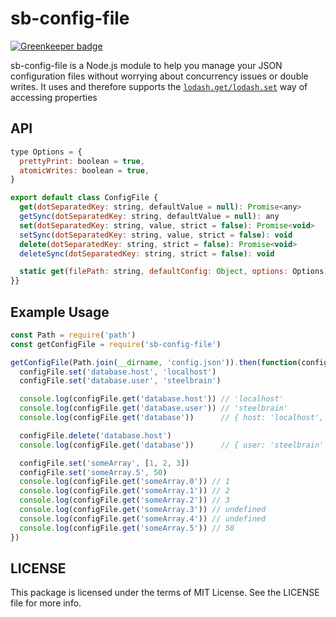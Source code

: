 sb-config-file
=========

[![Greenkeeper badge](https://badges.greenkeeper.io/steelbrain/config-file.svg)](https://greenkeeper.io/)

sb-config-file is a Node.js module to help you manage your JSON configuration files without worrying about concurrency issues or double writes. It uses and therefore supports the [`lodash.get/lodash.set`](https://lodash.com/docs/4.17.4#get) way of accessing properties

## API

```js
type Options = {
  prettyPrint: boolean = true,
  atomicWrites: boolean = true,
}

export default class ConfigFile {
  get(dotSeparatedKey: string, defaultValue = null): Promise<any>
  getSync(dotSeparatedKey: string, defaultValue = null): any
  set(dotSeparatedKey: string, value, strict = false): Promise<void>
  setSync(dotSeparatedKey: string, value, strict = false): void
  delete(dotSeparatedKey: string, strict = false): Promise<void>
  deleteSync(dotSeparatedKey: string, strict = false): void

  static get(filePath: string, defaultConfig: Object, options: Options): ConfigFile
}}
```

## Example Usage

```js
const Path = require('path')
const getConfigFile = require('sb-config-file')

getConfigFile(Path.join(__dirname, 'config.json')).then(function(configFile) {
  configFile.set('database.host', 'localhost')
  configFile.set('database.user', 'steelbrain')

  console.log(configFile.get('database.host')) // 'localhost'
  console.log(configFile.get('database.user')) // 'steelbrain'
  console.log(configFile.get('database'))      // { host: 'localhost', user: 'steelbrain' }

  configFile.delete('database.host')
  console.log(configFile.get('database'))      // { user: 'steelbrain' }

  configFile.set('someArray', [1, 2, 3])
  configFile.set('someArray.5', 50)
  console.log(configFile.get('someArray.0')) // 1
  console.log(configFile.get('someArray.1')) // 2
  console.log(configFile.get('someArray.2')) // 3
  console.log(configFile.get('someArray.3')) // undefined
  console.log(configFile.get('someArray.4')) // undefined
  console.log(configFile.get('someArray.5')) // 50
})
```

## LICENSE

This package is licensed under the terms of MIT License. See the LICENSE file for more info.
